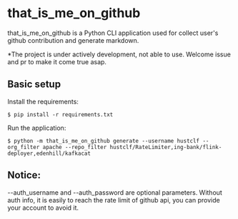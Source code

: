# that_is_me_on_github

that_is_me_on_github is a Python CLI application used for collect user's github contribution and generate markdown.

*The project is under actively development, not able to use. Welcome issue and pr to make it come true asap.

## Basic setup

Install the requirements:
```
$ pip install -r requirements.txt
```

Run the application:
```
$ python -m that_is_me_on_github generate --username hustclf --org_filter apache --repo_filter hustclf/RateLimiter,ing-bank/flink-deployer,edenhill/kafkacat
```


## Notice:
--auth_username and --auth_password are optional parameters. 
Without auth info, it is easily to reach the rate limit of github api, you can provide your account to avoid it.